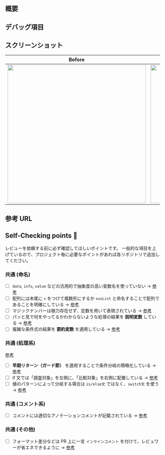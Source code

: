 <!-- https://github.com/Conken-NitKit/github-template-example/blob/main/.github/PULL_REQUEST_TEMPLATE.md?plain=1 より -->

## 概要

<!-- 今回のPRの 実装内容 & 変更するに至った背景 を記載してください。 -->

## デバッグ項目

<!--
実装に不具合がないことを確認するために行った項目です。

- [ ] 入力例 1
- [ ] 入力例 2
-->

## スクリーンショット

<!--
実際にどのような表示かの写真を貼り付ける項目です。
動画の場合は下記の表を消して、[この記事](https://zenn.dev/naminodarie/articles/27f9c260fd81fd)を参考に動画を追加してください。
-->

|             Before              |              After              |
| :-----------------------------: | :-----------------------------: |
| <img width="450" alt="" src=""> | <img width="450" alt="" src=""> |

## 参考 URL

<!--
参考にした記事があれば、そのURLを記載してください。

- 参考にしたURL 1
- 参考にしたURL 2
-->

## Self-Checking points 🚨

レビューを依頼する前に必ず確認してほしいポイントです。
一般的な項目を上げているので、プロジェクト毎に必要なポイントがあれば各リポジトリで追加してください。

### 共通 (命名)

- [ ] `data`, `info`, `value` などの汎用的で抽象度の高い変数名を使っていない → <a href="https://neos21.net/blog/2020/01/28-01.html" target="_blank" rel="noopener noreferrer">参考</a>
- [ ] 配列には末尾に `s` をつけて複数形にするか `xxxList` と命名することで配列であることを明確にしている → <a href="https://teratail.com/questions/161176" target="_blank" rel="noopener noreferrer">参考</a>
- [ ] マジックナンバーは極力存在せず、定数を用いて表現されている → <a href="https://twitter.com/program_shiba/status/1483378634975072260" target="_blank" rel="noopener noreferrer">参考</a>
- [ ] パッと見で何をやってるかわからないような処理の結果を **説明変数** している → <a href="https://wb-hp.com/blog/2020/11/09/explanatory-variable.html" target="_blank" rel="noopener noreferrer">参考</a>
- [ ] 複雑な条件式の結果を **要約変数** を適用している → <a href="https://twitter.com/hakuto00/status/1362608154840760320" target="_blank" rel="noopener noreferrer">参考</a>

### 共通 (処理系)

<a href="" target="_blank">参考</a>

- [ ] **早期リターン（ガード節）** を適用することで条件分岐の簡略化している → <a href="https://zenn.dev/media_engine/articles/early_return" target="_blank">参考</a>
- [ ] if 文では「調査対象」を左側に、「比較対象」を右側に配置している → <a href="https://twitter.com/yuuuma_11/status/1347374986160340992/photo/2" target="_blank">参考</a>
- [ ] 値のパターンによって分岐する場合は `is/else文` ではなく、`switch文` を使う → <a href="https://blog.senseshare.jp/if-switch.html" target="_blank">参考</a>

### 共通 (コメント系)

- [ ] コメントには適切なアノテーションコメントが記載されている → [参考](https://qiita.com/taka-kawa/items/673716d77795c937d422)

### 共通 (その他)

- [ ] フォーマット差分などは PR 上に一言 `インラインコメント` を付けて、レビュワーが省エネできるように → [参考](https://docs.github.com/ja/pull-requests/collaborating-with-pull-requests/reviewing-changes-in-pull-requests/commenting-on-a-pull-request)
